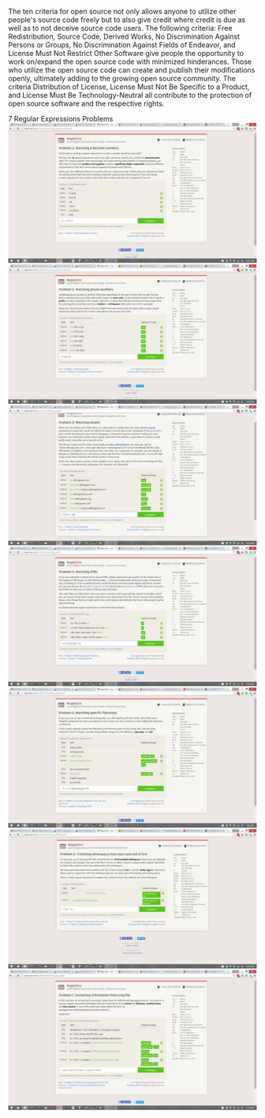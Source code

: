 The ten criteria for open source not only allows anyone to utilize other people's source code freely but to also give credit where credit is due as well as to not deceive source code users. The following criteria: Free Redistribution, Source Code, Derived Works, No Discrimination Against Persons or Groups, No Discrimination Against Fields of Endeavor, and License Must Not Restrict Other Software give people the opportunity to work on/expand the open source code with minimized hinderances. Those who utilize the open source code can create and publish their modifications openly, ultimately adding to the growing open source community. The criteria Distribution of License, License Must Not Be Specific to a Product, and License Must Be Technology-Neutral all contribute to the protection of open source software and the respective rights.

7 Regular Expressions Problems
![RegExImage1](https://github.com/MarcusTsang4/CSCI2963-01/blob/master/RegexProb1.png)
![RegExImage2](https://github.com/MarcusTsang4/CSCI2963-01/blob/master/RegexProb2.png)
![RegExImage1](https://github.com/MarcusTsang4/CSCI2963-01/blob/master/RegexProb3.png)
![RegExImage2](https://github.com/MarcusTsang4/CSCI2963-01/blob/master/RegexProb4.png)
![RegExImage1](https://github.com/MarcusTsang4/CSCI2963-01/blob/master/RegexProb5.png)
![RegExImage2](https://github.com/MarcusTsang4/CSCI2963-01/blob/master/RegexProb6.png)
![RegExImage1](https://github.com/MarcusTsang4/CSCI2963-01/blob/master/RegexProb7.png)
